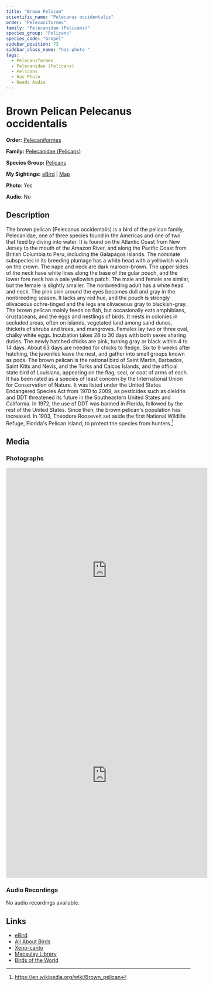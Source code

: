 ```yaml
---
title: "Brown Pelican"
scientific_name: "Pelecanus occidentalis"
order: "Pelecaniformes"
family: "Pelecanidae (Pelicans)"
species_group: "Pelicans"
species_code: "brnpel"
sidebar_position: 73
sidebar_class_name: "has-photo "
tags: 
  - Pelecaniformes
  - Pelecanidae (Pelicans)
  - Pelicans
  - Has Photo
  - Needs Audio
---
```


# Brown Pelican <span className='sci_name'>Pelecanus occidentalis</span>

**Order:** [Pelecaniformes](/tags/pelecaniformes)

**Family:** [Pelecanidae (Pelicans)](/tags/pelecanidae-pelicans)

**Species Group:** [Pelicans](/tags/pelicans)

**My Sightings:** [eBird](https://ebird.org/lifelist?r=world&time=life&spp=brnpel) | [Map](/map?species_code=brnpel)

**Photo**: Yes 

**Audio**: No

## Description
The brown pelican (Pelecanus occidentalis) is a bird of the pelican family, Pelecanidae, one of three species found in the Americas and one of two that feed by diving into water. It is found on the Atlantic Coast from New Jersey to the mouth of the Amazon River, and along the Pacific Coast from British Columbia to Peru, including the Galapagos Islands. The nominate subspecies in its breeding plumage has a white head with a yellowish wash on the crown. The nape and neck are dark maroon–brown. The upper sides of the neck have white lines along the base of the gular pouch, and the lower fore neck has a pale yellowish patch. The male and female are similar, but the female is slightly smaller. The nonbreeding adult has a white head and neck. The pink skin around the eyes becomes dull and gray in the nonbreeding season. It lacks any red hue, and the pouch is strongly olivaceous ochre-tinged and the legs are olivaceous gray to blackish-gray.
The brown pelican mainly feeds on fish, but occasionally eats amphibians, crustaceans, and the eggs and nestlings of birds. It nests in colonies in secluded areas, often on islands, vegetated land among sand dunes, thickets of shrubs and trees, and mangroves. Females lay two or three oval, chalky white eggs. Incubation takes 28 to 30 days with both sexes sharing duties. The newly hatched chicks are pink, turning gray or black within 4 to 14 days. About 63 days are needed for chicks to fledge. Six to 9 weeks after hatching, the juveniles leave the nest, and gather into small groups known as pods.
The brown pelican is the national bird of Saint Martin, Barbados, Saint Kitts and Nevis, and the Turks and Caicos Islands, and the official state bird of Louisiana, appearing on the flag, seal, or coat of arms of each. It has been rated as a species of least concern by the International Union for Conservation of Nature. It was listed under the United States Endangered Species Act from 1970 to 2009, as pesticides such as dieldrin and DDT threatened its future in the Southeastern United States and California. In 1972, the use of DDT was banned in Florida, followed by the rest of the United States. Since then, the brown pelican's population has increased. In 1903, Theodore Roosevelt set aside the first National Wildlife Refuge, Florida's Pelican Island, to protect the species from hunters.[^1]

[^1]: https://en.wikipedia.org/wiki/Brown_pelican

## Media
### Photographs
<iframe src="https://macaulaylibrary.org/asset/617717278/embed" width="550" height="560" frameborder="0" allowfullscreen></iframe>
<iframe src="https://macaulaylibrary.org/asset/619242703/embed" width="550" height="560" frameborder="0" allowfullscreen></iframe>

### Audio Recordings
No audio recordings available.

## Links
* [eBird](https://ebird.org/species/brnpel) 
* [All About Birds](https://www.allaboutbirds.org/guide/brnpel) 
* [Xeno-canto](https://www.xeno-canto.org/species/pelecanus-occidentalis) 
* [Macaulay Library](https://search.macaulaylibrary.org/catalog?taxonCode=brnpel&sort=rating_rank_desc)
* [Birds of the World](https://birdsoftheworld.org/bow/species/brnpel)
